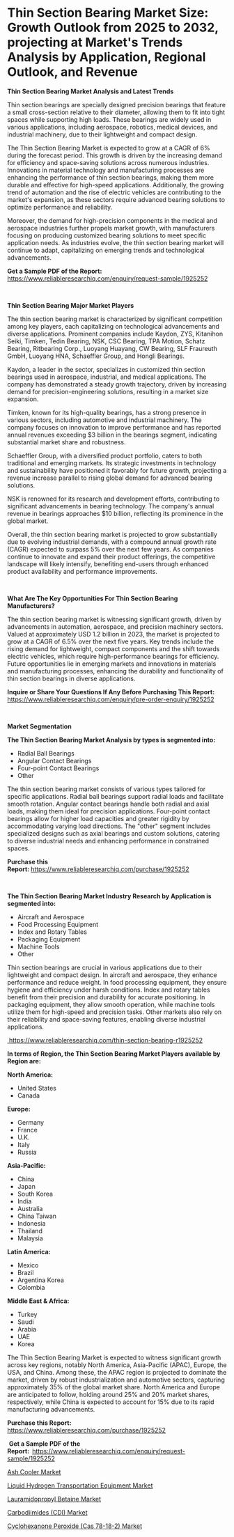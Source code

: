 <p><h1>Thin Section Bearing Market Size: Growth Outlook from 2025 to 2032, projecting at Market's Trends Analysis by Application, Regional Outlook, and Revenue</h1></p><p><strong>Thin Section Bearing Market Analysis and Latest Trends</strong></p>
<p><p>Thin section bearings are specially designed precision bearings that feature a small cross-section relative to their diameter, allowing them to fit into tight spaces while supporting high loads. These bearings are widely used in various applications, including aerospace, robotics, medical devices, and industrial machinery, due to their lightweight and compact design.</p><p>The Thin Section Bearing Market is expected to grow at a CAGR of 6% during the forecast period. This growth is driven by the increasing demand for efficiency and space-saving solutions across numerous industries. Innovations in material technology and manufacturing processes are enhancing the performance of thin section bearings, making them more durable and effective for high-speed applications. Additionally, the growing trend of automation and the rise of electric vehicles are contributing to the market's expansion, as these sectors require advanced bearing solutions to optimize performance and reliability.</p><p>Moreover, the demand for high-precision components in the medical and aerospace industries further propels market growth, with manufacturers focusing on producing customized bearing solutions to meet specific application needs. As industries evolve, the thin section bearing market will continue to adapt, capitalizing on emerging trends and technological advancements.</p></p>
<p><strong>Get a Sample PDF of the Report:&nbsp;</strong> <a href="https://www.reliableresearchiq.com/enquiry/request-sample/1925252?utm_campaign=114&utm_medium=2&utm_source=Github&utm_content=ia&utm_term=28032025&utm_id=thin-section-bearing">https://www.reliableresearchiq.com/enquiry/request-sample/1925252</a></p>
<p>&nbsp;</p>
<p><strong>Thin Section Bearing Major Market Players</strong></p>
<p><p>The thin section bearing market is characterized by significant competition among key players, each capitalizing on technological advancements and diverse applications. Prominent companies include Kaydon, ZYS, Kitanihon Seiki, Timken, Tedin Bearing, NSK, CSC Bearing, TPA Motion, Schatz Bearing, Ritbearing Corp., Luoyang Huayang, CW Bearing, SLF Fraureuth GmbH, Luoyang HNA, Schaeffler Group, and Hongli Bearings.</p><p>Kaydon, a leader in the sector, specializes in customized thin section bearings used in aerospace, industrial, and medical applications. The company has demonstrated a steady growth trajectory, driven by increasing demand for precision-engineering solutions, resulting in a market size expansion.</p><p>Timken, known for its high-quality bearings, has a strong presence in various sectors, including automotive and industrial machinery. The company focuses on innovation to improve performance and has reported annual revenues exceeding $3 billion in the bearings segment, indicating substantial market share and robustness.</p><p>Schaeffler Group, with a diversified product portfolio, caters to both traditional and emerging markets. Its strategic investments in technology and sustainability have positioned it favorably for future growth, projecting a revenue increase parallel to rising global demand for advanced bearing solutions.</p><p>NSK is renowned for its research and development efforts, contributing to significant advancements in bearing technology. The company's annual revenue in bearings approaches $10 billion, reflecting its prominence in the global market.</p><p>Overall, the thin section bearing market is projected to grow substantially due to evolving industrial demands, with a compound annual growth rate (CAGR) expected to surpass 5% over the next few years. As companies continue to innovate and expand their product offerings, the competitive landscape will likely intensify, benefiting end-users through enhanced product availability and performance improvements.</p></p>
<p>&nbsp;</p>
<p><strong>What Are The Key Opportunities For Thin Section Bearing Manufacturers?</strong></p>
<p><p>The thin section bearing market is witnessing significant growth, driven by advancements in automation, aerospace, and precision machinery sectors. Valued at approximately USD 1.2 billion in 2023, the market is projected to grow at a CAGR of 6.5% over the next five years. Key trends include the rising demand for lightweight, compact components and the shift towards electric vehicles, which require high-performance bearings for efficiency. Future opportunities lie in emerging markets and innovations in materials and manufacturing processes, enhancing the durability and functionality of thin section bearings in diverse applications.</p></p>
<p><strong>Inquire or Share Your Questions If Any Before Purchasing This Report:</strong> <a href="https://www.reliableresearchiq.com/enquiry/pre-order-enquiry/1925252?utm_campaign=114&utm_medium=2&utm_source=Github&utm_content=ia&utm_term=28032025&utm_id=thin-section-bearing">https://www.reliableresearchiq.com/enquiry/pre-order-enquiry/1925252</a></p>
<p>&nbsp;</p>
<p><strong>Market Segmentation</strong></p>
<p><strong>The Thin Section Bearing Market Analysis by types is segmented into:</strong></p>
<p><ul><li>Radial Ball Bearings</li><li>Angular Contact Bearings</li><li>Four-point Contact Bearings</li><li>Other</li></ul></p>
<p><p>The thin section bearing market consists of various types tailored for specific applications. Radial ball bearings support radial loads and facilitate smooth rotation. Angular contact bearings handle both radial and axial loads, making them ideal for precision applications. Four-point contact bearings allow for higher load capacities and greater rigidity by accommodating varying load directions. The "other" segment includes specialized designs such as axial bearings and custom solutions, catering to diverse industrial needs and enhancing performance in constrained spaces.</p></p>
<p><strong>Purchase this Report:&nbsp;</strong><a href="https://www.reliableresearchiq.com/purchase/1925252?utm_campaign=114&utm_medium=2&utm_source=Github&utm_content=ia&utm_term=28032025&utm_id=thin-section-bearing">https://www.reliableresearchiq.com/purchase/1925252</a></p>
<p>&nbsp;</p>
<p><strong>The Thin Section Bearing Market Industry Research by Application is segmented into:</strong></p>
<p><ul><li>Aircraft and Aerospace</li><li>Food Processing Equipment</li><li>Index and Rotary Tables</li><li>Packaging Equipment</li><li>Machine Tools</li><li>Other</li></ul></p>
<p><p>Thin section bearings are crucial in various applications due to their lightweight and compact design. In aircraft and aerospace, they enhance performance and reduce weight. In food processing equipment, they ensure hygiene and efficiency under harsh conditions. Index and rotary tables benefit from their precision and durability for accurate positioning. In packaging equipment, they allow smooth operation, while machine tools utilize them for high-speed and precision tasks. Other markets also rely on their reliability and space-saving features, enabling diverse industrial applications.</p></p>
<p><a href="https://www.reliableresearchiq.com/thin-section-bearing-r1925252?utm_campaign=114&utm_medium=2&utm_source=Github&utm_content=ia&utm_term=28032025&utm_id=thin-section-bearing">&nbsp;https://www.reliableresearchiq.com/thin-section-bearing-r1925252</a></p>
<p><strong>In terms of Region, the Thin Section Bearing Market Players available by Region are:</strong></p>
<p>
    <p> <strong> North America: </strong>
        <ul>
            <li>United States</li>
            <li>Canada</li>
        </ul>
        </p> 
    <p> <strong> Europe: </strong>
        <ul>
            <li>Germany</li>
            <li>France</li>
            <li>U.K.</li>
            <li>Italy</li>
            <li>Russia</li>
        </ul>
        </p> 
    <p> <strong> Asia-Pacific: </strong>
        <ul>
            <li>China</li>
            <li>Japan</li>
            <li>South Korea</li>
            <li>India</li>
            <li>Australia</li>
            <li>China Taiwan</li>
            <li>Indonesia</li>
            <li>Thailand</li>
            <li>Malaysia</li>
        </ul>
        </p> 
    <p> <strong> Latin America: </strong>
        <ul>
            <li>Mexico</li>
            <li>Brazil</li>
            <li>Argentina Korea</li>
            <li>Colombia</li>
        </ul>
        </p> 
    <p> <strong> Middle East & Africa: </strong>
        <ul>
            <li>Turkey</li>
            <li>Saudi</li>
            <li>Arabia</li>
            <li>UAE</li>
            <li>Korea</li>
        </ul>
    </p>
    </p>
<p><p>The Thin Section Bearing Market is expected to witness significant growth across key regions, notably North America, Asia-Pacific (APAC), Europe, the USA, and China. Among these, the APAC region is projected to dominate the market, driven by robust industrialization and automotive sectors, capturing approximately 35% of the global market share. North America and Europe are anticipated to follow, holding around 25% and 20% market shares, respectively, while China is expected to account for 15% due to its rapid manufacturing advancements.</p></p>
<p><strong>Purchase this Report: </strong><a href="https://www.reliableresearchiq.com/purchase/1925252?utm_campaign=114&utm_medium=2&utm_source=Github&utm_content=ia&utm_term=28032025&utm_id=thin-section-bearing">https://www.reliableresearchiq.com/purchase/1925252</a></p>
<p>&nbsp;<strong>Get a Sample PDF of the Report:&nbsp;&nbsp;</strong><a href="https://www.reliableresearchiq.com/enquiry/request-sample/1925252?utm_campaign=114&utm_medium=2&utm_source=Github&utm_content=ia&utm_term=28032025&utm_id=thin-section-bearing">https://www.reliableresearchiq.com/enquiry/request-sample/1925252</a></p>
<p><strong></strong></p>
<p><p><a href="https://github.com/handyiongikg/Market-Research-Report-List-1/blob/main/ash-cooler-market.md?utm_campaign=114&utm_medium=2&utm_source=Github&utm_content=ia&utm_term=28032025&utm_id=thin-section-bearing">Ash Cooler Market</a></p><p><a href="https://github.com/cwasicioaie/Market-Research-Report-List-1/blob/main/liquid-hydrogen-transportation-equipment-market.md?utm_campaign=114&utm_medium=2&utm_source=Github&utm_content=ia&utm_term=28032025&utm_id=thin-section-bearing">Liquid Hydrogen Transportation Equipment Market</a></p><p><a href="https://github.com/qianyateina/Market-Research-Report-List-1/blob/main/lauramidopropyl-betaine-market.md?utm_campaign=114&utm_medium=2&utm_source=Github&utm_content=ia&utm_term=28032025&utm_id=thin-section-bearing">Lauramidopropyl Betaine Market</a></p><p><a href="https://github.com/jensanohishi/Market-Research-Report-List-1/blob/main/carbodiimides-cdi-market.md?utm_campaign=114&utm_medium=2&utm_source=Github&utm_content=ia&utm_term=28032025&utm_id=thin-section-bearing">Carbodiimides (CDI) Market</a></p><p><a href="https://github.com/ebalabenoot/Market-Research-Report-List-1/blob/main/cyclohexanone-peroxide-cas-78-18-2-market.md?utm_campaign=114&utm_medium=2&utm_source=Github&utm_content=ia&utm_term=28032025&utm_id=thin-section-bearing">Cyclohexanone Peroxide (Cas 78-18-2) Market</a></p></p>